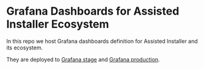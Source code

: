 # Grafana Dashboards for Assisted Installer Ecosystem

In this repo we host Grafana dashboards definition for Assisted Installer and
its ecosystem.

They are deployed to [Grafana stage](https://grafana.stage.devshift.net/) and [Grafana production](https://grafana.app-sre.devshift.net/).

